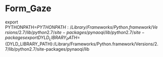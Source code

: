 # Form_Gaze
export PYTHONPATH=${PYTHONPATH}:/Library/Frameworks/Python.framework/Versions/2.7/lib/python2.7/site-packages/pynaoqi/lib/python2.7/site-packages
export   DYLD_LIBRARY_PATH=${DYLD_LIBRARY_PATH}:/Library/Frameworks/Python.framework/Versions/2.7/lib/python2.7/site-packages/pynaoqi/lib
